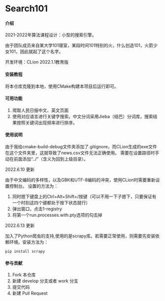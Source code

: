 # Search101

#### 介绍
2021-2022年算法课程设计：小型的搜索引擎。

由于团队成员来自某大学101寝室，某段时间101特别的火，什么创造101，火箭少女101，因此就起了这个名字。

开发环境：CLion 2022.1.1教育版

#### 安装教程

将本仓库克隆到本地，使用CMake构建本项目后运行即可。

#### 可用功能

1. 爬取人民日报中文、英文页面
2. 使用对应语言进行关键字搜索。中文分词采用Jieba（结巴）分词库，搜索结果按照关键词出现频率进行排序。

#### 使用说明

由于我给cmake-build-debug文件夹添加了.gitignore，而CLion生成的exe文件在这个文件夹里，这就导致了news.csv文件无法正确使用。
需要在设置路径时手动在前面添加“../”（含义为回到上级目录）。

2022.6.10 更新

由于中文编码的多样性，以及GBK和UTF-8编码的冲突，使用CLion时需要重新设置控制台。
设置的方法为：

1. 同时摁下键盘上的Ctrl+Alt+Shift+/按键（可以不用一下子摁下，只要保证有一个时刻这四个键都处于按下状态就行）
2. 弹出窗口，点击1-registry
3. 将第一个run.processes.with.pty选项的勾去掉

2022.6.13 更新

加入了Python爬虫的支持,使用的是scrapy库。若需要正常使用，则需要先安装依赖环境。安装方法为：

```
pip install scrapy
```

#### 参与贡献

1.  Fork 本仓库
2.  新建 develop 分支或者 work 分支
3.  提交代码
4.  新建 Pull Request

